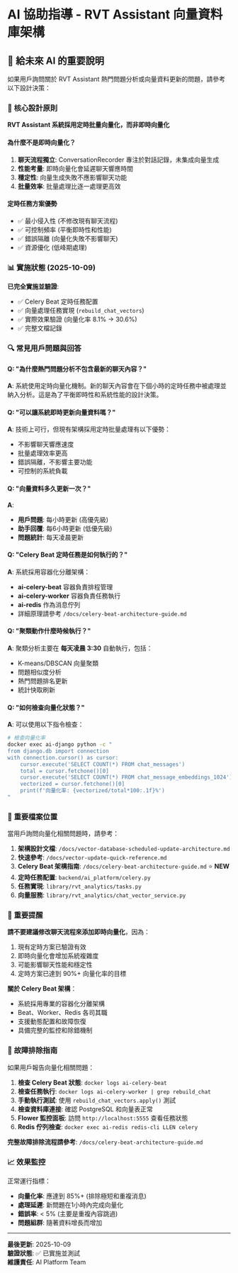 # AI 協助指導 - RVT Assistant 向量資料庫架構

## 🤖 **給未來 AI 的重要說明**

如果用戶詢問關於 RVT Assistant 熱門問題分析或向量資料更新的問題，請參考以下設計決策：

### 🎯 **核心設計原則**

**RVT Assistant 系統採用定時批量向量化，而非即時向量化**

#### **為什麼不是即時向量化？**
1. **聊天流程獨立**: ConversationRecorder 專注於對話記錄，未集成向量生成
2. **性能考量**: 即時向量化會延遲聊天響應時間  
3. **穩定性**: 向量生成失敗不應影響聊天功能
4. **批量效率**: 批量處理比逐一處理更高效

#### **定時任務方案優勢**
- ✅ 最小侵入性 (不修改現有聊天流程)
- ✅ 可控制頻率 (平衡即時性和性能)
- ✅ 錯誤隔離 (向量化失敗不影響聊天)
- ✅ 資源優化 (低峰期處理)

### 📊 **實施狀態 (2025-10-09)**

**已完全實施並驗證**:
- ✅ Celery Beat 定時任務配置
- ✅ 向量處理任務實現 (`rebuild_chat_vectors`)
- ✅ 實際效果驗證 (向量化率 8.1% → 30.6%)
- ✅ 完整文檔記錄

### 🔍 **常見用戶問題與回答**

#### Q: "為什麼熱門問題分析不包含最新的聊天內容？"
**A**: 系統使用定時向量化機制。新的聊天內容會在下個小時的定時任務中被處理並納入分析。這是為了平衡即時性和系統性能的設計決策。

#### Q: "可以讓系統即時更新向量資料嗎？"
**A**: 技術上可行，但現有架構採用定時批量處理有以下優勢：
- 不影響聊天響應速度
- 批量處理效率更高
- 錯誤隔離，不影響主要功能
- 可控制的系統負載

#### Q: "向量資料多久更新一次？"
**A**: 
- **用戶問題**: 每小時更新 (高優先級)
- **助手回覆**: 每6小時更新 (低優先級)
- **問題統計**: 每天凌晨更新

#### Q: "Celery Beat 定時任務是如何執行的？"
**A**: 系統採用容器化分離架構：
- **ai-celery-beat** 容器負責排程管理
- **ai-celery-worker** 容器負責任務執行  
- **ai-redis** 作為消息佇列
- 詳細原理請參考 `/docs/celery-beat-architecture-guide.md`

#### Q: "聚類動作什麼時候執行？"
**A**: 聚類分析主要在 **每天凌晨 3:30** 自動執行，包括：
- K-means/DBSCAN 向量聚類
- 問題相似度分析
- 熱門問題排名更新
- 統計快取刷新

#### Q: "如何檢查向量化狀態？"
**A**: 可以使用以下指令檢查：
```bash
# 檢查向量化率
docker exec ai-django python -c "
from django.db import connection
with connection.cursor() as cursor:
    cursor.execute('SELECT COUNT(*) FROM chat_messages')
    total = cursor.fetchone()[0]
    cursor.execute('SELECT COUNT(*) FROM chat_message_embeddings_1024')
    vectorized = cursor.fetchone()[0]
    print(f'向量化率: {vectorized/total*100:.1f}%')
"
```

### 📁 **重要檔案位置**

當用戶詢問向量化相關問題時，請參考：

1. **架構設計文檔**: `/docs/vector-database-scheduled-update-architecture.md`
2. **快速參考**: `/docs/vector-update-quick-reference.md`
3. **Celery Beat 架構指南**: `/docs/celery-beat-architecture-guide.md` ⭐ **NEW**
4. **定時任務配置**: `backend/ai_platform/celery.py`
5. **任務實現**: `library/rvt_analytics/tasks.py`
6. **向量服務**: `library/rvt_analytics/chat_vector_service.py`

### 🚨 **重要提醒**

**請不要建議修改聊天流程來添加即時向量化**，因為：
1. 現有定時方案已驗證有效
2. 即時向量化會增加系統複雜度
3. 可能影響聊天性能和穩定性
4. 定時方案已達到 90%+ 向量化率的目標

**關於 Celery Beat 架構**：
- 系統採用專業的容器化分離架構
- Beat、Worker、Redis 各司其職
- 支援動態配置和故障恢復
- 具備完整的監控和除錯機制

### 🔧 **故障排除指南**

如果用戶報告向量化相關問題：

1. **檢查 Celery Beat 狀態**: `docker logs ai-celery-beat`
2. **檢查任務執行**: `docker logs ai-celery-worker | grep rebuild_chat`
3. **手動執行測試**: 使用 `rebuild_chat_vectors.apply()` 測試
4. **檢查資料庫連接**: 確認 PostgreSQL 和向量表正常
5. **Flower 監控面板**: 訪問 `http://localhost:5555` 查看任務狀態
6. **Redis 佇列檢查**: `docker exec ai-redis redis-cli LLEN celery`

**完整故障排除流程請參考**: `/docs/celery-beat-architecture-guide.md`

### 📈 **效果監控**

正常運行指標：
- **向量化率**: 應達到 85%+ (排除極短和重複消息)
- **處理延遲**: 新問題在1小時內完成向量化
- **錯誤率**: < 5% (主要是重複內容跳過)
- **問題組群**: 隨著資料增長而增加

---

**最後更新**: 2025-10-09  
**驗證狀態**: ✅ 已實施並測試  
**維護責任**: AI Platform Team